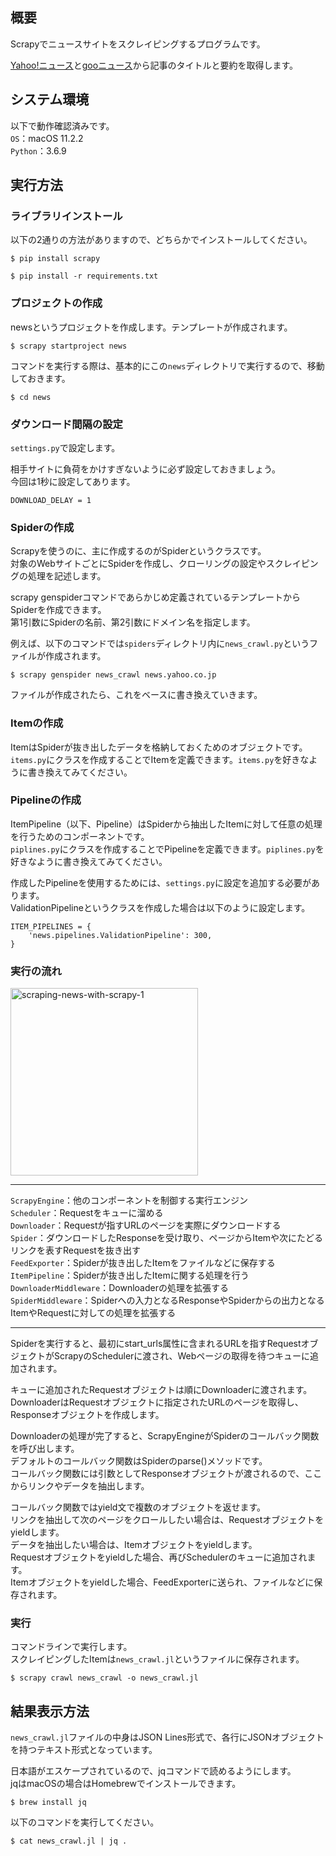 ## 概要
Scrapyでニュースサイトをスクレイピングするプログラムです。

[Yahoo!ニュース](https://news.yahoo.co.jp/)と[gooニュース](https://news.goo.ne.jp/)から記事のタイトルと要約を取得します。



## システム環境
以下で動作確認済みです。  
`OS`：macOS 11.2.2  
`Python`：3.6.9



## 実行方法
### ライブラリインストール
以下の2通りの方法がありますので、どちらかでインストールしてください。
```
$ pip install scrapy
```
```
$ pip install -r requirements.txt
```


### プロジェクトの作成
newsというプロジェクトを作成します。テンプレートが作成されます。
```
$ scrapy startproject news
```

コマンドを実行する際は、基本的にこの`news`ディレクトリで実行するので、移動しておきます。
```
$ cd news
```


### ダウンロード間隔の設定
`settings.py`で設定します。

相手サイトに負荷をかけすぎないように必ず設定しておきましょう。  
今回は1秒に設定してあります。
```
DOWNLOAD_DELAY = 1
```


### Spiderの作成
Scrapyを使うのに、主に作成するのがSpiderというクラスです。  
対象のWebサイトごとにSpiderを作成し、クローリングの設定やスクレイピングの処理を記述します。  

scrapy genspiderコマンドであらかじめ定義されているテンプレートからSpiderを作成できます。  
第1引数にSpiderの名前、第2引数にドメイン名を指定します。

例えば、以下のコマンドでは`spiders`ディレクトリ内に`news_crawl.py`というファイルが作成されます。
```
$ scrapy genspider news_crawl news.yahoo.co.jp
```

ファイルが作成されたら、これをベースに書き換えていきます。


### Itemの作成
ItemはSpiderが抜き出したデータを格納しておくためのオブジェクトです。  
`items.py`にクラスを作成することでItemを定義できます。`items.py`を好きなように書き換えてみてください。


### Pipelineの作成
ItemPipeline（以下、Pipeline）はSpiderから抽出したItemに対して任意の処理を行うためのコンポーネントです。  
`piplines.py`にクラスを作成することでPipelineを定義できます。`piplines.py`を好きなように書き換えてみてください。

作成したPipelineを使用するためには、`settings.py`に設定を追加する必要があります。  
ValidationPipelineというクラスを作成した場合は以下のように設定します。
```
ITEM_PIPELINES = {
    'news.pipelines.ValidationPipeline': 300,
}
```

### 実行の流れ
<img width="300" alt="scraping-news-with-scrapy-1" src="https://user-images.githubusercontent.com/62325937/128610987-1661844c-1eb2-480e-8b82-b6ec18694fc9.jpg">

***
`ScrapyEngine`：他のコンポーネントを制御する実行エンジン  
`Scheduler`：Requestをキューに溜める  
`Downloader`：Requestが指すURLのページを実際にダウンロードする  
`Spider`：ダウンロードしたResponseを受け取り、ページからItemや次にたどるリンクを表すRequestを抜き出す  
`FeedExporter`：Spiderが抜き出したItemをファイルなどに保存する  
`ItemPipeline`：Spiderが抜き出したItemに関する処理を行う  
`DownloaderMiddleware`：Downloaderの処理を拡張する  
`SpiderMiddleware`：Spiderへの入力となるResponseやSpiderからの出力となるItemやRequestに対しての処理を拡張する
***

Spiderを実行すると、最初にstart_urls属性に含まれるURLを指すRequestオブジェクトがScrapyのSchedulerに渡され、Webページの取得を待つキューに追加されます。

キューに追加されたRequestオブジェクトは順にDownloaderに渡されます。  
DownloaderはRequestオブジェクトに指定されたURLのページを取得し、Responseオブジェクトを作成します。

Downloaderの処理が完了すると、ScrapyEngineがSpiderのコールバック関数を呼び出します。  
デフォルトのコールバック関数はSpiderのparse()メソッドです。  
コールバック関数には引数としてResponseオブジェクトが渡されるので、ここからリンクやデータを抽出します。

コールバック関数ではyield文で複数のオブジェクトを返せます。  
リンクを抽出して次のページをクロールしたい場合は、Requestオブジェクトをyieldします。  
データを抽出したい場合は、Itemオブジェクトをyieldします。  
Requestオブジェクトをyieldした場合、再びSchedulerのキューに追加されます。  
Itemオブジェクトをyieldした場合、FeedExporterに送られ、ファイルなどに保存されます。


### 実行
コマンドラインで実行します。  
スクレイピングしたItemは`news_crawl.jl`というファイルに保存されます。
```
$ scrapy crawl news_crawl -o news_crawl.jl
```


## 結果表示方法
`news_crawl.jl`ファイルの中身はJSON Lines形式で、各行にJSONオブジェクトを持つテキスト形式となっています。

日本語がエスケープされているので、jqコマンドで読めるようにします。  
jqはmacOSの場合はHomebrewでインストールできます。
```
$ brew install jq
```

以下のコマンドを実行してください。
```
$ cat news_crawl.jl | jq .
```
